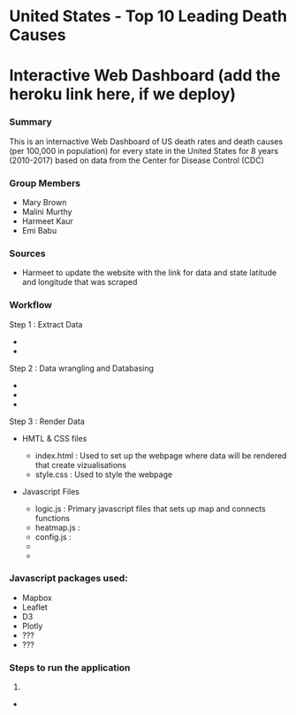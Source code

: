 # United States - Top 10 Leading Death Causes 
# Interactive Web Dashboard (add the heroku link here, if we deploy)


### Summary

This is an internactive Web Dashboard of US death rates and death causes (per 100,000 in population) for every state in the United States for 8 years (2010-2017) based on data from the Center for Disease Control (CDC)

### Group Members
* Mary Brown
* Malini Murthy
* Harmeet Kaur
* Emi Babu 

### Sources 

* Harmeet to update the website with the link for data and state latitude and longitude that was scraped 

### Workflow 

Step 1 : Extract Data 

 -
 -

Step 2 : Data wrangling and Databasing

 -
 -
 -

Step 3 : Render Data 

 - HMTL & CSS files
   - index.html : Used to set up the webpage where data will be rendered that create vizualisations
   - style.css : Used to style the webpage
 
 - Javascript Files 
   - logic.js : Primary javascript files that sets up map and connects functions
   - heatmap.js :
   - config.js :
   - 
   -
 
 ### Javascript packages used:
 
 * Mapbox
 * Leaflet
 * D3
 * Plotly
 * ???
 * ???
 
 ### Steps to run the application
 
 1. 



-



